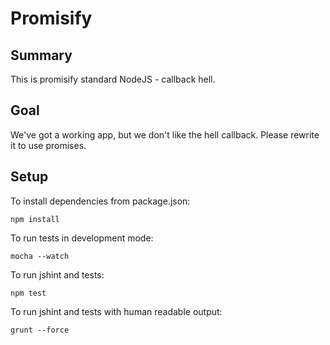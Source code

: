# Promisify

## Summary

This is promisify standard NodeJS - callback hell.

## Goal 

We've got a working app, but we don't like the hell callback. Please rewrite it to use promises.

## Setup
To install dependencies from package.json:

    npm install

To run tests in development mode:

    mocha --watch

To run jshint and tests:

    npm test

To run jshint and tests with human readable output:

    grunt --force
